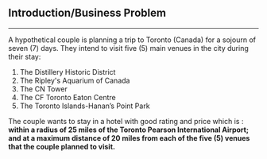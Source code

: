 ## Introduction/Business Problem 
-----------------------------------------

A hypothetical couple is planning a trip to Toronto (Canada) for a sojourn of seven (7) days. They intend to visit five (5) main venues in the city during their stay:
1.	The Distillery Historic District
2.	The Ripley's Aquarium of Canada
3.	The CN Tower 
4.	The CF Toronto Eaton Centre
5.	The Toronto Islands-Hanan’s Point Park 

The couple wants to stay in a hotel with good rating and price which is : <b> within a radius of 25 miles of the Toronto Pearson International Airport; and at a maximum distance of 20 miles from each of the five (5) venues that the couple planned to visit. 





```python

```
